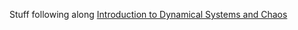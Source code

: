 Stuff following along [Introduction to Dynamical Systems and Chaos](https://www.complexityexplorer.org/courses/120-introduction-to-dynamical-systems-and-chaos)

